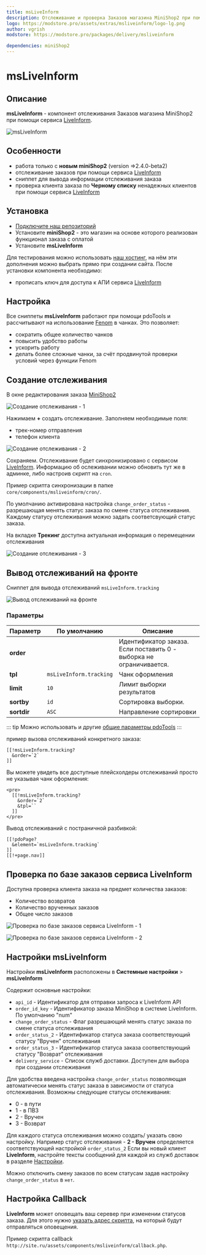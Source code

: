```yaml
---
title: msLiveInform
description: Отслеживание и проверка Заказов магазина MiniShop2 при помощи сервиса LiveInform
logo: https://modstore.pro/assets/extras/msliveinform/logo-lg.png
author: vgrish
modstore: https://modstore.pro/packages/delivery/msliveinform

dependencies: miniShop2
---
```


# msLiveInform

## Описание

**msLiveInform** - компонент отслеживания Заказов магазина MiniShop2 при помощи сервиса [LiveInform][001].

![msLiveInform](https://file.modx.pro/files/0/4/6/046f774ad0906fa37732868978226c1b.png)

## Особенности

- работа только с **новым miniShop2** (version =>2.4.0-beta2)
- отслеживание заказов при помощи сервиса [LiveInform][001]
- сниппет для вывода информации отслеживания заказа
- проверка клиента заказа по **Черному списку** ненадежных клиентов при помощи сервиса [LiveInform][001]

## Установка

- [Подключите наш репозиторий][002]
- Установите **miniShop2** - это магазин на основе которого реализован функционал заказа c оплатой
- Установите **msLiveInform**

Для тестирования можно использовать [наш хостинг][002], на нём эти дополнения можно выбрать прямо при создании сайта.
После установки компонента необходимо:

- прописать ключ для доступа к АПИ сервиса [LiveInform][001]

## Настройка

Все сниппеты **msLiveInform** работают при помощи pdoTools и рассчитывают на использование [Fenom][010103] в чанках.
Это позволяет:

- сократить общее количество чанков
- повысить удобство работы
- ускорить работу
- делать более сложные чанки, за счёт продвинутой проверки условий через функции Fenom

## Создание отслеживания

В окне редактирования заказа [MiniShop2][01020103]

![Создание отслеживания - 1](https://file.modx.pro/files/8/d/7/8d75d9656092ad99601e10253d83639f.png)

Нажимаем **+** создать отслеживание. Заполняем необходимые поля:

- трек-номер отправления
- телефон клиента

![Создание отслеживания - 2](https://file.modx.pro/files/1/8/9/1895f4eec3345b16ce27b6c554d75a99.png)

Сохраняем. Отслеживание будет синхронизировано с сервисом [LiveInform][001].
Информацию об ослеживании можно обновить тут же в админке, либо настроив скрипт на `cron`.

Пример скрипта синхронизации в папке `core/components/msliveinform/cron/`.

По умолчанию активирована настройка `change_order_status` - разрешающая менять статус заказа по смене статуса отслеживания. Каждому статусу отслеживания можно задать соответсвующий статус заказа.

На вкладке **Трекинг** доступна актуальная информация о перемещении отслеживания

![Создание отслеживания - 3](https://file.modx.pro/files/a/9/7/a97479501e859dba0f3ba3d160da45ff.png)

## Вывод отслеживаний на фронте

Сниппет для вывода отслеживаний `msLiveInform.tracking`

![Вывод отслеживаний на фронте](https://file.modx.pro/files/e/c/2/ec25ccb251ffc95245151986512c6fea.png)

### Параметры

| Параметр    | По умолчанию            | Описание                                                            |
| ----------- | ----------------------- | ------------------------------------------------------------------- |
| **order**   |                         | Идентификатор заказа. Если поставить 0 - выборка не ограничивается. |
| **tpl**     | `msLiveInform.tracking` | Чанк оформления                                                     |
| **limit**   | `10`                    | Лимит выборки результатов                                           |
| **sortby**  | `id`                    | Сортировка выборки.                                                 |
| **sortdir** | `ASC`                   | Направление сортировки                                              |

::: tip
Можно использовать и другие [общие параметры pdoTools][0104]
:::

пример вызова отслеживаний конкретного заказа:

```modx
[[!msLiveInform.tracking?
  &order=`2`
]]
```

Вы можете увидеть все доступные плейсхолдеры отслеживаний просто не указывая чанк оформления:

```modx
<pre>
  [[!msLiveInform.tracking?
    &order=`2`
    &tpl=``
  ]]
</pre>
```

Вывод отслеживаний с постраничной разбивкой:

```modx
[[!pdoPage?
  &element=`msLiveInform.tracking`
]]
[[!+page.nav]]
```

## Проверка по базе заказов сервиса LiveInform

Доступна проверка клиента заказа на предмет количества заказов:

- Количество возвратов
- Количество врученных заказов
- Общее число заказов

![Проверка по базе заказов сервиса LiveInform - 1](https://file.modx.pro/files/c/f/8/cf8bbcbda0f39ae7e500c0254c0caa84.png)

![Проверка по базе заказов сервиса LiveInform - 2](https://file.modx.pro/files/9/f/3/9f30f7d46f18f5588eb7fd76f039a95d.png)

## Настройки msLiveInform

Настройки **msLiveInform** расположены в **Системные настройки** > **msLiveInform**

Содержит основные настройки:

- `api_id` - Идентификатор для отправки запроса к LiveInform API
- `order_id_key` - Идентификатор заказа MiniShop в системе LiveInform. По умолчанию "num"
- `change_order_status` - Флаг разрешающий менять статус заказа по смене статуса отслеживания
- `order_status_2` - Идентификатор статуса заказа соответствующий статусу "Вручен" отслеживания
- `order_status_3` - Идентификатор статуса заказа соответствующий статусу "Возврат" отслеживания
- `delivery_service` - Список служб доставки. Доступен для выбора при создании отслеживания

Для удобства введена настройка `change_order_status` позволяющая автоматически менять статус заказа в зависимости от статуса отслеживания.
Возможны следующие статусы отслеживания:

- 0 - в пути
- 1 - в ПВЗ
- 2 - Вручен
- 3 - Возврат

Для каждого статуса отслеживания можно создать/ указать свою настройку. Например статус отслеживания - **2 - Вручен** определяется соответствующей настройкой `order_status_2`
Если вы новый клиент **LiveInform**, настройте тексты сообщений для каждой из служб доставок в разделе [Настройки][00101].

Можно отключить смену заказов по всем статусам задав настройку `change_order_status` в `нет`.

## Настройка Callback

**LiveInform** может оповещать ваш серевер при изменении статусов заказа. Для этого нужно [указать адрес скрипта][00102], на который будут отправляться оповещения.

Пример скрипта callback `http://site.ru/assets/components/msliveinform/callback.php`.

[010103]: /components/pdotools/parser
[01020103]: /components/minishop2/interface/orders
[0104]: /components/pdotools/general-properties

[001]: https://liveinform.ru/?partner=166
[00101]: https://www.liveinform.ru/account/settings?partner=166
[00102]: https://liveinform.ru/account/integration/callback?partner=166
[002]: https://modhost.pro

